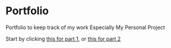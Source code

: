 # Portfolio
Portfolio to keep track of my work Especially My Personal Project

Start by clicking [this for part 1](https://github.com/louvrmat000/Portfolio/blob/master/Personal%20project%20Part%201.md), or [this for part 2](https://github.com/louvrmat000/Portfolio/blob/master/Personal%20Project%20Part%202.md)
